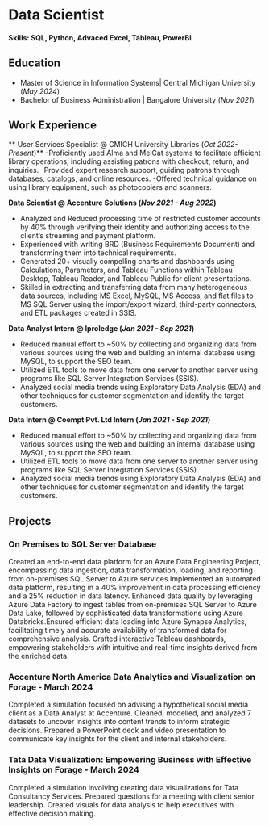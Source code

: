 # Data Scientist

#### Skills: SQL, Python, Advaced Excel, Tableau, PowerBI

## Education							       		
- Master of Science in Information Systems| Central Michigan University (_May 2024_)	 			        		
- Bachelor of Business Administration | Bangalore University (_Nov 2021_)

## Work Experience
** User Services Specialist @ CMICH University Libraries (_Oct 2022- Present_)**
-Proficiently used Alma and MelCat systems to facilitate efficient library operations, including 
assisting patrons with checkout, return, and inquiries.
-Provided expert research support, guiding patrons through databases, catalogs, and online resources.
-Offered technical guidance on using library equipment, such as photocopiers and scanners.

**Data Scientist @ Accenture Solutions (_Nov 2021 - Aug 2022_)**
- Analyzed and Reduced processing time of restricted customer accounts by 40% through verifying their identity and authorizing access to the client’s streaming and payment platform.
- Experienced with writing BRD (Business Requirements Document) and transforming them into technical requirements. 
- Generated 20+ visually compelling charts and dashboards using Calculations, Parameters, and Tableau Functions within Tableau Desktop, Tableau Reader, and Tableau Public for client presentations. 
- Skilled in extracting and transferring data from many heterogeneous data sources, including MS Excel, MySQL, MS Access, and flat files to MS SQL Server using the import/export wizard, third-party connectors, and ETL packages created in SSIS. 

**Data Analyst Intern @ Iproledge (_Jan 2021 - Sep 2021_)**
- Reduced manual effort to ~50% by collecting and organizing data from various sources using the web and building an internal database using MySQL, to support the SEO team. 
- Utilized ETL tools to move data from one server to another server using programs like SQL Server Integration Services (SSIS). 
- Analyzed social media trends using Exploratory Data Analysis (EDA) and other techniques for customer segmentation and identify the target customers.
  
**Data Intern @ Coempt Pvt. Ltd Intern  (_Jan 2021 - Sep 2021_)**
- Reduced manual effort to ~50% by collecting and organizing data from various sources using the web and building an internal database using MySQL, to support the SEO team. 
- Utilized ETL tools to move data from one server to another server using programs like SQL Server Integration Services (SSIS). 
- Analyzed social media trends using Exploratory Data Analysis (EDA) and other techniques for customer segmentation and identify the target customers. 

## Projects
### On Premises to SQL Server Database
Created an end-to-end data platform for an Azure Data Engineering Project, encompassing data ingestion, data transformation, loading, and reporting from on-premises SQL Server to Azure services.Implemented an automated data platform, resulting in a 40% improvement in data processing efficiency and a 25% reduction in data latency. Enhanced data quality by leveraging Azure Data Factory to ingest tables from on-premises SQL Server to Azure Data Lake, followed by sophisticated data transformations using Azure Databricks.Ensured efficient data loading into Azure Synapse Analytics, facilitating timely and accurate availability of transformed data for comprehensive analysis. Crafted interactive Tableau dashboards, empowering stakeholders with intuitive and real-time insights derived from the enriched data. 

### Accenture North America Data Analytics and Visualization on Forage - March 2024
Completed a simulation focused on advising a hypothetical social media client as a Data Analyst at Accenture. Cleaned, modelled, and analyzed 7 datasets to uncover insights into content trends to inform strategic decisions. Prepared a PowerPoint deck and video presentation to communicate key insights for the client and internal stakeholders.

### Tata Data Visualization: Empowering Business with Effective Insights on Forage - March 2024
Completed a simulation involving creating data visualizations for Tata Consultancy Services. Prepared questions for a meeting with client senior leadership. Created visuals for data analysis to help executives with effective decision making. 
